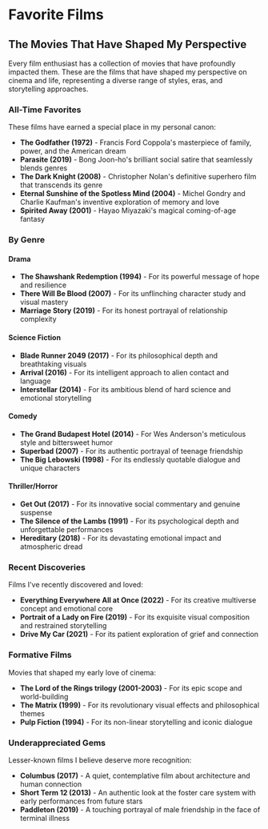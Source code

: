 # Favorite Films

## The Movies That Have Shaped My Perspective

Every film enthusiast has a collection of movies that have profoundly impacted them. These are the films that have shaped my perspective on cinema and life, representing a diverse range of styles, eras, and storytelling approaches.

### All-Time Favorites

These films have earned a special place in my personal canon:

- **The Godfather (1972)** - Francis Ford Coppola's masterpiece of family, power, and the American dream
- **Parasite (2019)** - Bong Joon-ho's brilliant social satire that seamlessly blends genres
- **The Dark Knight (2008)** - Christopher Nolan's definitive superhero film that transcends its genre
- **Eternal Sunshine of the Spotless Mind (2004)** - Michel Gondry and Charlie Kaufman's inventive exploration of memory and love
- **Spirited Away (2001)** - Hayao Miyazaki's magical coming-of-age fantasy

### By Genre

#### Drama
- **The Shawshank Redemption (1994)** - For its powerful message of hope and resilience
- **There Will Be Blood (2007)** - For its unflinching character study and visual mastery
- **Marriage Story (2019)** - For its honest portrayal of relationship complexity

#### Science Fiction
- **Blade Runner 2049 (2017)** - For its philosophical depth and breathtaking visuals
- **Arrival (2016)** - For its intelligent approach to alien contact and language
- **Interstellar (2014)** - For its ambitious blend of hard science and emotional storytelling

#### Comedy
- **The Grand Budapest Hotel (2014)** - For Wes Anderson's meticulous style and bittersweet humor
- **Superbad (2007)** - For its authentic portrayal of teenage friendship
- **The Big Lebowski (1998)** - For its endlessly quotable dialogue and unique characters

#### Thriller/Horror
- **Get Out (2017)** - For its innovative social commentary and genuine suspense
- **The Silence of the Lambs (1991)** - For its psychological depth and unforgettable performances
- **Hereditary (2018)** - For its devastating emotional impact and atmospheric dread

### Recent Discoveries

Films I've recently discovered and loved:

- **Everything Everywhere All at Once (2022)** - For its creative multiverse concept and emotional core
- **Portrait of a Lady on Fire (2019)** - For its exquisite visual composition and restrained storytelling
- **Drive My Car (2021)** - For its patient exploration of grief and connection

### Formative Films

Movies that shaped my early love of cinema:

- **The Lord of the Rings trilogy (2001-2003)** - For its epic scope and world-building
- **The Matrix (1999)** - For its revolutionary visual effects and philosophical themes
- **Pulp Fiction (1994)** - For its non-linear storytelling and iconic dialogue

### Underappreciated Gems

Lesser-known films I believe deserve more recognition:

- **Columbus (2017)** - A quiet, contemplative film about architecture and human connection
- **Short Term 12 (2013)** - An authentic look at the foster care system with early performances from future stars
- **Paddleton (2019)** - A touching portrayal of male friendship in the face of terminal illness 